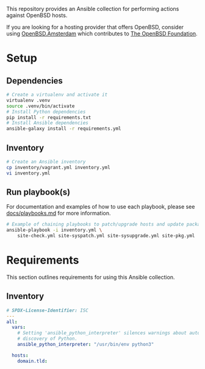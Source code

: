 This repository provides an Ansible collection for performing actions against
OpenBSD hosts.

If you are looking for a hosting provider that offers OpenBSD, consider using
[OpenBSD.Amsterdam](https://openbsd.amsterdam) which contributes to
[The OpenBSD Foundation](https://www.openbsdfoundation.org/).

# Setup

## Dependencies

```sh
# Create a virtualenv and activate it
virtualenv .venv
source .venv/bin/activate
# Install Python dependencies
pip install -r requirements.txt
# Install Ansible dependencies
ansible-galaxy install -r requirements.yml
```

## Inventory

```sh
# Create an Ansible inventory
cp inventory/vagrant.yml inventory.yml
vi inventory.yml
```

## Run playbook(s)

For documentation and examples of how to use each playbook, please see
[docs/playbooks.md](docs/playbooks.md) for more information.

```sh
# Example of chaining playbooks to patch/upgrade hosts and update packages
ansible-playbook -i inventory.yml \
    site-check.yml site-syspatch.yml site-sysupgrade.yml site-pkg.yml
```

# Requirements

This section outlines requirements for using this Ansible collection.

## Inventory

```yml
# SPDX-License-Identifier: ISC
---
all:
  vars:
    # Setting 'ansible_python_interpreter' silences warnings about automatic
    # discovery of Python.
    ansible_python_interpreter: "/usr/bin/env python3"

  hosts:
    domain.tld:
```
